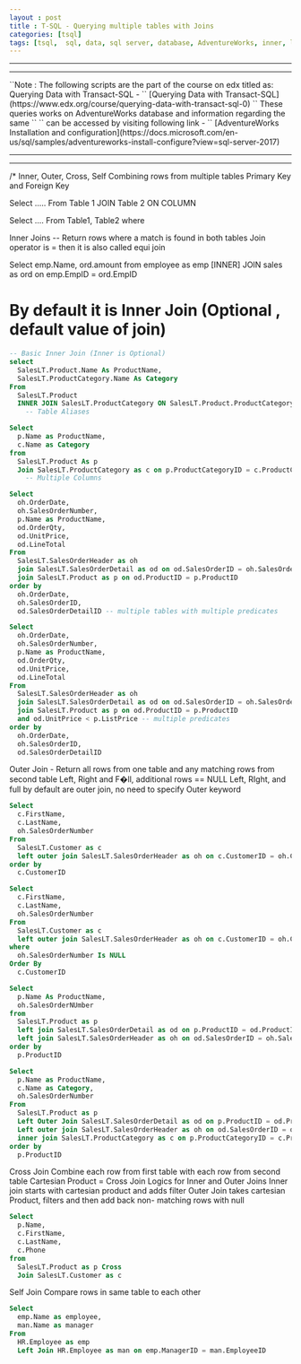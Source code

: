 ```yaml
---
layout : post
title : T-SQL - Querying multiple tables with Joins
categories: [tsql]
tags: [tsql,  sql, data, sql server, database, AdventureWorks, inner, left, right, full, self, cross, joins, join]
---
```

<hr />
<hr />
``Note : The following scripts are the part of the course on edx titled as: Querying Data with Transact-SQL - ``  
[Querying Data with Transact-SQL](https://www.edx.org/course/querying-data-with-transact-sql-0)  
`` These queries works on AdventureWorks database and information regarding the same ``  
`` can be accessed by visiting following link - ``  
[AdventureWorks Installation and configuration](https://docs.microsoft.com/en-us/sql/samples/adventureworks-install-configure?view=sql-server-2017)
<hr />
<hr />

/*
Inner, Outer, Cross, Self
Combining rows from multiple tables
Primary Key and Foreign Key

Select .....
From Table 1 JOIN Table 2
   ON COLUMN

Select ....
From Table1, Table2
where <Clause>

Inner Joins --
Return rows where a match is found in both tables
Join operator is = then it is also called equi join

Select emp.Name, ord.amount from employee as emp [INNER] JOIN
sales as ord on emp.EmpID = ord.EmpID

# By default it is Inner Join (Optional , default value of join)
```sql
-- Basic Inner Join (Inner is Optional)
select
  SalesLT.Product.Name As ProductName,
  SalesLT.ProductCategory.Name As Category
From
  SalesLT.Product  
  INNER JOIN SalesLT.ProductCategory ON SalesLT.Product.ProductCategoryID = SalesLT.ProductCategory.ProductCategoryID
	-- Table Aliases
```
```sql
Select
  p.Name as ProductName,
  c.Name as Category
from
  SalesLT.Product As p
  Join SalesLT.ProductCategory as c on p.ProductCategoryID = c.ProductCategoryID
	-- Multiple Columns
```
```sql
Select
  oh.OrderDate,
  oh.SalesOrderNumber,
  p.Name as ProductName,
  od.OrderQty,
  od.UnitPrice,
  od.LineTotal
From
  SalesLT.SalesOrderHeader as oh
  join SalesLT.SalesOrderDetail as od on od.SalesOrderID = oh.SalesOrderID
  join SalesLT.Product as p on od.ProductID = p.ProductID
order by
  oh.OrderDate,
  oh.SalesOrderID,
  od.SalesOrderDetailID -- multiple tables with multiple predicates
```
```sql
Select
  oh.OrderDate,
  oh.SalesOrderNumber,
  p.Name as ProductName,
  od.OrderQty,
  od.UnitPrice,
  od.LineTotal
From
  SalesLT.SalesOrderHeader as oh
  join SalesLT.SalesOrderDetail as od on od.SalesOrderID = oh.SalesOrderID
  join SalesLT.Product as p on od.ProductID = p.ProductID
  and od.UnitPrice < p.ListPrice -- multiple predicates
order by
  oh.OrderDate,
  oh.SalesOrderID,
  od.SalesOrderDetailID

```
 Outer Join - Return all rows from one table and any matching rows from second table
  Left, Right and F�ll, additional rows == NULL
  Left, RIght, and full by default are outer join, no need to specify Outer keyword

```sql
Select
  c.FirstName,
  c.LastName,
  oh.SalesOrderNumber
From
  SalesLT.Customer as c
  left outer join SalesLT.SalesOrderHeader as oh on c.CustomerID = oh.CustomerID
order by
  c.CustomerID
```

``` sql
Select
  c.FirstName,
  c.LastName,
  oh.SalesOrderNumber
From
  SalesLT.Customer as c
  left outer join SalesLT.SalesOrderHeader as oh on c.CustomerID = oh.CustomerID
where
  oh.SalesOrderNumber Is NULL
Order By
  c.CustomerID
```

```sql
Select
  p.Name As ProductName,
  oh.SalesOrderNUmber
from
  SalesLT.Product as p
  left join SalesLT.SalesOrderDetail as od on p.ProductID = od.ProductID
  left join SalesLT.SalesOrderHeader as oh on od.SalesOrderID = oh.SalesOrderID
order by
  p.ProductID
```

```sql
Select
  p.Name as ProductName,
  c.Name as Category,
  oh.SalesOrderNumber
From
  SalesLT.Product as p
  Left Outer Join SalesLT.SalesOrderDetail as od on p.ProductID = od.ProductID
  Left outer join SalesLT.SalesOrderHeader as oh on od.SalesOrderID = oh.SalesOrderID
  inner join SalesLT.ProductCategory as c on p.ProductCategoryID = c.ProductCategoryID
order by
  p.ProductID
```

 Cross Join
  Combine each row from first table with each row from second table
  Cartesian Product = Cross Join
  Logics for Inner and Outer Joins
  Inner join starts with cartesian product and adds filter
  Outer Join takes cartesian Product, filters and then add back non- matching
  rows with null
```sql
Select
  p.Name,
  c.FirstName,
  c.LastName,
  c.Phone
from
  SalesLT.Product as p Cross
  Join SalesLT.Customer as c
```
Self
Join Compare rows in same table to each other
```sql
Select
  emp.Name as employee,
  man.Name as manager
From
  HR.Employee as emp
  Left Join HR.Employee as man on emp.ManagerID = man.EmployeeID
```
